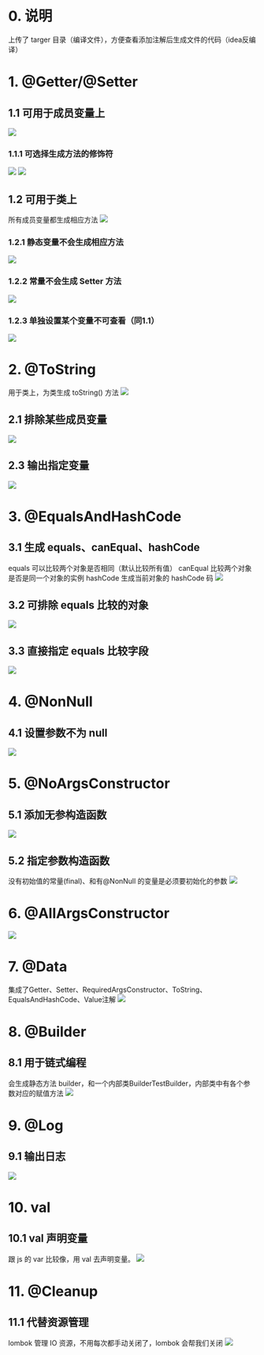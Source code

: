 # 0. 说明
上传了 targer 目录（编译文件），方便查看添加注解后生成文件的代码（idea反编译）
# 1. @Getter/@Setter
## 1.1 可用于成员变量上
![](README.assets/e12c18a3.png)
### 1.1.1 可选择生成方法的修饰符
![](README.assets/47ffb355.png)
![](README.assets/572f3f29.png)

## 1.2 可用于类上
所有成员变量都生成相应方法
![](README.assets/073aec88.png)
### 1.2.1 静态变量不会生成相应方法
![](README.assets/617d7161.png)
### 1.2.2 常量不会生成 Setter 方法
![](README.assets/91d0f29d.png)
### 1.2.3 单独设置某个变量不可查看（同1.1）
![](README.assets/95c94b3b.png)

# 2. @ToString
用于类上，为类生成 toString() 方法
![](README.assets/fa598a7c.png)
## 2.1 排除某些成员变量
![](README.assets/2d198588.png)
## 2.3 输出指定变量
![](README.assets/55e563c8.png)

# 3. @EqualsAndHashCode
## 3.1 生成 equals、canEqual、hashCode
equals 可以比较两个对象是否相同（默认比较所有值）
canEqual 比较两个对象是否是同一个对象的实例
hashCode 生成当前对象的 hashCode 码
![](README.assets/4a9feb69.png)
## 3.2 可排除 equals 比较的对象
![](README.assets/98eb4073.png)
## 3.3 直接指定 equals 比较字段
![](README.assets/25d126be.png)

# 4. @NonNull
## 4.1 设置参数不为 null
![](README.assets/da5aff9e.png)

# 5. @NoArgsConstructor
## 5.1 添加无参构造函数
![](README.assets/1e07a92c.png)
## 5.2 指定参数构造函数
没有初始值的常量(final)、和有@NonNull 的变量是必须要初始化的参数 
![](README.assets/e4ffc5fe.png)
# 6. @AllArgsConstructor
![](README.assets/f8a32034.png)
# 7. @Data
集成了Getter、Setter、RequiredArgsConstructor、ToString、EqualsAndHashCode、Value注解
![](README.assets/47dcf085.png)

# 8. @Builder
## 8.1 用于链式编程
会生成静态方法 builder，和一个内部类BuilderTestBuilder，内部类中有各个参数对应的赋值方法
![](README.assets/6ee60091.png)

# 9. @Log
## 9.1 输出日志
![](README.assets/e31c4e3a.png)

# 10. val
## 10.1 val 声明变量
跟 js 的 var 比较像，用 val 去声明变量。
![](README.assets/53a32740.png)

# 11. @Cleanup
## 11.1 代替资源管理
lombok 管理 IO 资源，不用每次都手动关闭了，lombok 会帮我们关闭
![](README.assets/04672187.png)
